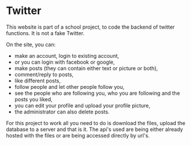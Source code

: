 # Twitter
This website is part of a school project, to code the backend of twitter functions. It is not a fake Twitter.

On the site, you can:
- make an account, login to existing account, 
- or you can login with facebook or google,
- make posts (they can contain either text or picture or both), 
- comment/reply to posts,
- like different posts,
- follow people and let other people follow you,
- see the people who are following you, who you are following and the posts you liked,
- you can edit your profile and upload your profile picture,
- the administrator can also delete posts.

For this project to work all you need to do is download the files, upload the database to a server and that is it. The api's used are being either already hosted with the files or are being accessed directly by url's.
